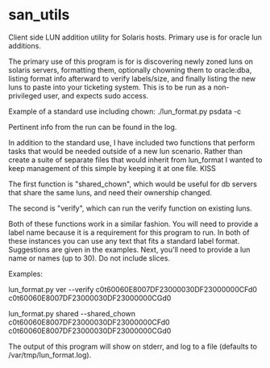 # san_utils

Client side LUN addition utility for Solaris hosts. Primary use is for oracle lun additions.

The primary use of this program is for is discovering newly zoned luns on solaris servers, formatting them, optionally chowning them to oracle:dba,
listing format info afterward to verify labels/size, and finally listing the new luns to paste into your ticketing system. 
This is to be run as a non-privileged user, and expects sudo access.

Example of a standard use including chown:
./lun_format.py psdata -c

Pertinent info from the run can be found in the log.


In addition to the standard use, I have included two functions that perform tasks that would be needed outside of a new lun scenario.
Rather than create a suite of separate files that would inherit from lun_format I wanted to keep management of this simple by keeping it at one file. 
KISS

The first function is "shared_chown", which would be useful for db servers that share the same luns, and need their ownership changed.

The second is "verify", which can run the verify function on existing luns.

Both of these functions work in a similar fashion. You will need to provide a label name because it is a requirement for this program to run.
In both of these instances you can use any text that fits a standard label format. Suggestions are given in the examples. Next, you'll need
to provide a lun name or names (up to 30). Do not include slices.

Examples:

lun_format.py ver --verify c0t60060E8007DF23000030DF23000000CFd0 c0t60060E8007DF23000030DF23000000CGd0

lun_format.py shared --shared_chown c0t60060E8007DF23000030DF23000000CFd0 c0t60060E8007DF23000030DF23000000CGd0

The output of this program will show on stderr, and log to a file (defaults to /var/tmp/lun_format.log).
